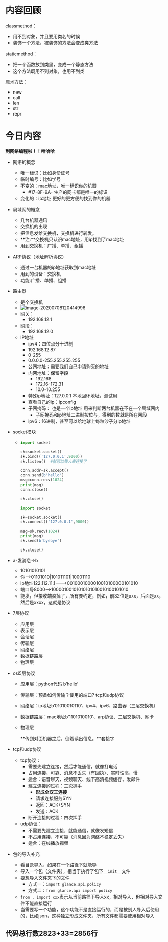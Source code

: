 # 内容回顾

classmethod：

+ 用不到对象，并且要用类名的时候
+ 装饰一个方法，被装饰的方法会变成类方法

staticmethod：

+ 把一个函数放到类里，变成一个静态方法
+ 这个方法既用不到对象，也用不到类

魔术方法：

+ new
+ call
+ len
+ str
+ repr



# 今日内容

**到网络编程啦！！哈哈哈**

+ 网络的概念

  + 唯一标识：比如身份证号
  + 临时编号：比如学号
  + 不变的：mac地址，唯一标识你的机器
    + #17-8F-9A- 生产的网卡都是唯一的标识
  + 变化的：ip地址 更好的更方便的找到你的机器

+ 局域网的概念

  + 几台机器通讯
  + 交换机的出现
  + 把信息发给交换机，交换机进行转发。
  + **注:**交换机只认识mac地址，用ip找到了mac地址
  + 用到交换机：广播、单播、组播

+ ARP协议（地址解析协议）

  + 通过一台机器的ip地址获取到mac地址
  + 用到的设备：交换机
  + 功能:广播、单播、组播

+ 路由器

  + 是个交换机
  + ![image-20200708120414996](C:\Users\Administrator\AppData\Roaming\Typora\typora-user-images\image-20200708120414996.png)
  + 网关：
    + 192.168.12.1
  + 网段：
    + 192.168.12.0
  + IP地址
    + ipv4：四位点分十进制
    + 192.168.12.87
    + 0-255
    + 0.0.0.0-255.255.255.255
    + 公网地址：需要我们自己申请购买的地址
    + 内网地址：保留字段
      + 192.168
      + 172.16-172.31
      + 10.0-10.255
    + 特殊ip地址：127.0.0.1 本地回环地址，测试用
    + 查看自己的ip：ipconfig
    + 子网掩码： 也是一个ip地址 用来判断两台机器在不在一个局域网内
      + 子网掩码和ip地址二进制按位与，得到的数就是所在网段
    + ipv6：16进制，甚至可以给地球上每粒沙子分ip地址

+ socket模块

  + ```python
    import socket
    
    sk=socket.socket()
    sk.bind(('127.0.0.1',9000))
    sk.listen()  #就可以等人来连接了
    
    conn,addr=sk.accept()
    conn.send(b'hello')
    msg=conn.recv(1024)
    print(msg)
    conn.close()
    
    sk.close()
    ```

    ```python
    import socket
    
    sk=socket.socket()
    sk.connect(('127.0.0.1',9000))
    
    msg=sk.recv(1024)
    print(msg)
    sk.send(b'byebye')
    
    sk.close()
    ```

+ a-发消息->b

  + 10101010101
  + 你-->01101010|101011101|10001110
  + ip地址122.112.11.1--->0010001000010010100000101010
  + 端口号8000-->10000100101010101010010100101010
  + 能发，但接收端疯掉了，所有要约定，例如，前32位是xxx，后面是xx，然后是xxxx，这就是协议 

+ 7层协议

  + 应用层
  + 表示层
  + 会话层
  + 传输层
  + 网络层
  + 数据链路层
  + 物理层

+ osi5层协议

  + 应用层：python代码 b’hello‘

  + 传输层：预备如何传输？使用的端口?      tcp和udp协议

  + 网络层：ip地址b’01010010110‘、ipv4、ipv6、路由器（三层交换机）

  + 数据链路层：mac地址b’1101010010‘、arp协议、二层交换机、网卡

  + 物理层

    **传到对面机器之后，倒着读出信息。**套接字

+ tcp和udp协议

  + tcp协议：
    + 需要先建立连接，然后才能通信，就像打电话
    + 占用连接、可靠、消息不丢失（有回执）、实时性高、慢
    + 适合：语音聊天、视频聊天、线下高清视频缓存、发邮件
    + 建立连接的过程：三次握手
      + **形成全双工连接**
      + 请求连接服务SYN
      + 返回：ACK+SYN
      + 发送：ACK
    + 断开连接的过程：四次挥手
  + udp协议：
    + 不需要先建立连接，就能通信，就像发短信
    + 不占用连接、不可靠（消息因为网络不稳定丢失）
    + 适合：在线播放视频

+ 包的导入补充

  + 看目录导入，如果在一个路径下就能导
  + 导入一个包（文件夹），相当于执行了包下`__init__`文件
  + 要想导入文件夹下的文件
    + 方式一：`import glance.api.policy`
    + 方式二：`from glance.api import policy`
  + `from . import xxx`表示从当前路径下导入xx，相对导入，但相对导入文件不能直接运行
  + 当需要写一个功能，这个功能不是直接运行的，而是被别人导入后使用的，比如json，这种独立形成文件夹，所有文件都需要使用相对导入



## 代码总行数2823+33=2856行
